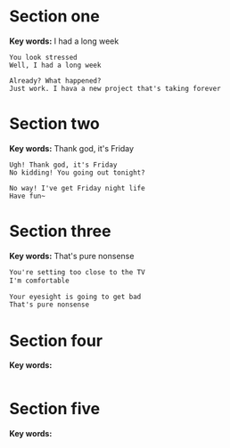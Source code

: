 ﻿# Section one 

**Key words:** I had a long week

```
You look stressed
Well, I had a long week

Already? What happened?
Just work. I hava a new project that's taking forever

```

# Section two 

**Key words:** Thank god, it's Friday

```
Ugh! Thank god, it's Friday
No kidding! You going out tonight?

No way! I've get Friday night life
Have fun~

```

# Section three

**Key words:** That's pure nonsense

```markdown
You're setting too close to the TV
I'm comfortable

Your eyesight is going to get bad
That's pure nonsense

```

# Section four 

**Key words:** 

```markdown


```

# Section five 

**Key words:** 

```markdown


```

